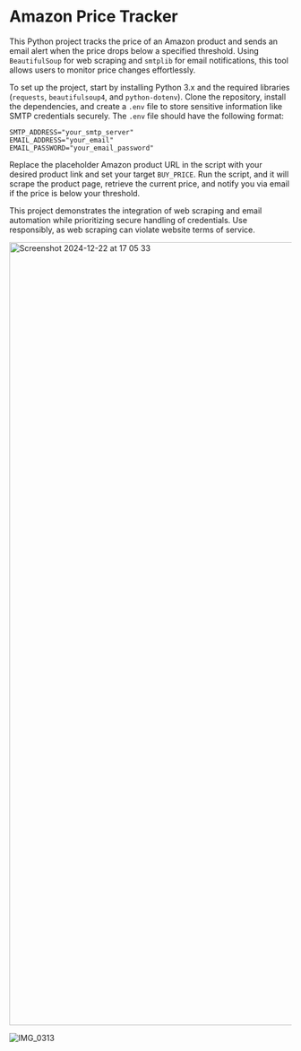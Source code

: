 # Amazon Price Tracker  

This Python project tracks the price of an Amazon product and sends an email alert when the price drops below a specified threshold. Using `BeautifulSoup` for web scraping and `smtplib` for email notifications, this tool allows users to monitor price changes effortlessly.  

To set up the project, start by installing Python 3.x and the required libraries (`requests`, `beautifulsoup4`, and `python-dotenv`).
Clone the repository, install the dependencies, and create a `.env` file to store sensitive information like SMTP credentials securely. The `.env` file should have the following format:  

```
SMTP_ADDRESS="your_smtp_server"  
EMAIL_ADDRESS="your_email"  
EMAIL_PASSWORD="your_email_password"  
```  

Replace the placeholder Amazon product URL in the script with your desired product link and set your target `BUY_PRICE`. Run the script, and it will scrape the product page, retrieve the current price, and notify you via email if the price is below your threshold.  

This project demonstrates the integration of web scraping and email automation while prioritizing secure handling of credentials. Use responsibly, as web scraping can violate website terms of service.


<img width="1397" alt="Screenshot 2024-12-22 at 17 05 33" src="https://github.com/user-attachments/assets/fc6ff41d-50dd-4f58-8108-7dd18aa04537" />


![IMG_0313](https://github.com/user-attachments/assets/7317225c-aee4-4fa7-99e9-43b9668bff49)

